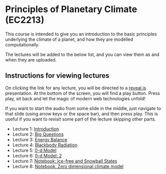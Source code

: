 # Principles of Planetary Climate (EC2213)

This course is intended to give you an introduction to
the basic principles underlying the climate of a planet,
and how they are modelled computationally.

The lectures will be added to the below list, and you can
view them as and when they are uploaded.

## Instructions for viewing lectures

On clicking the link for any lecture, you will be directed
to a [reveal.js](https://revealjs.com/) presentation. At the
bottom of the screen, you will find a play button. Press play,
sit back and let the magic of modern web technologies unfold!

If you want to start the audio from some slide in the middle,
just navigate to that slide (using arrow keys or the space bar),
and then press play. This is useful if you want to revisit some
part of the lecture skipping other parts.

* Lecture 1: [Introduction](./slides/lecture1/index.html)
* Lecture 2: [Big Questions](./slides/lecture2/index.html)
* Lecture 3: [Energy Balance](./slides/lecture2.1/index.html)
* Lecture 4: [Blackbody Radiation](./slides/lecture3.1/index.html)
* Lecture 5: [0-d Model](./slides/lecture3.2/index.html)
* Lecture 6: [0-d Model: 2](./slides/lecture4.1/index.html)
* Lecture 7: [Notebook: Ice-free and Snowball States](./slides/lecture4.2/index.html)
* Lecture 8: [Notebook: Zero dimensional climate model](./slides/lecture5.1/index.html)
